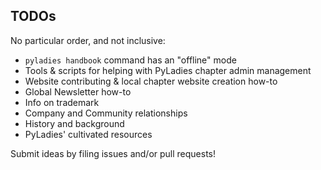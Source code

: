 ## TODOs

No particular order, and not inclusive:

* `pyladies handbook` command has an "offline" mode
* Tools & scripts for helping with PyLadies chapter admin management
* Website contributing & local chapter website creation how-to
* Global Newsletter how-to
* Info on trademark
* Company and Community relationships
* History and background
* PyLadies' cultivated resources

Submit ideas by filing issues and/or pull requests!
